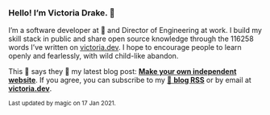 ### Hello! I’m Victoria Drake. 👋

I’m a software developer at 💜 and Director of Engineering at work. I build my skill stack in public and share open source knowledge through the 116258 words I’ve written on [victoria.dev](https://victoria.dev). I hope to encourage people to learn openly and fearlessly, with wild child-like abandon.

This 🥑 says they 🙌 my latest blog post: **[Make your own independent website](https://victoria.dev/blog/make-your-own-independent-website/)**. If you agree, you can subscribe to my [📡 **blog RSS**](https://victoria.dev/index.xml) or by email at [**victoria.dev**](https://victoria.dev).

<sub>Last updated by magic on 17 Jan 2021.</sub>
